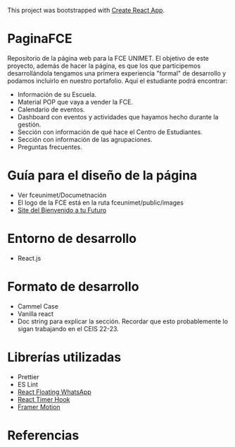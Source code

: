 This project was bootstrapped with [Create React App](https://github.com/facebook/create-react-app).

# PaginaFCE

Repositorio de la página web para la FCE UNIMET. El objetivo de este proyecto, además de hacer la página, es que los que participemos desarrollándola tengamos una primera experiencia "formal" de desarrollo y podamos incluirlo en nuestro portafolio. Aquí el estudiante podrá encontrar:

- Información de su Escuela.
- Material POP que vaya a vender la FCE.
- Calendario de eventos.
- Dashboard con eventos y actividades que hayamos hecho durante la gestión.
- Sección con información de qué hace el Centro de Estudiantes.
- Sección con información de las agrupaciones.
- Preguntas frecuentes.

# Guía para el diseño de la página

- Ver fceunimet/Documetnación
- El logo de la FCE está en la ruta fceunimet/public/images
- [Site del Bienvenido a tu Futuro](https://sites.google.com/d/1-ai29pWSl4iFVa6XhHkIjf5YuAVz9AB_/p/1hrDUk3KXCKxkhVbAmBbQz-2OBkFIYZQo/edit) 

# Entorno de desarrollo
- React.js

# Formato de desarrollo
- Cammel Case
- Vanilla react
- Doc string para explicar la sección. Recordar que esto probablemente lo sigan trabajando en el CEIS 22-23.

# Librerías utilizadas
- Prettier
- ES Lint
- [React Floating WhatsApp](https://www.npmjs.com/package/react-floating-whatsapp)
- [React Timer Hook](https://www.npmjs.com/package/react-timer-hook)
- [Framer Motion](https://www.npmjs.com/package/framer-motion)

# Referencias
